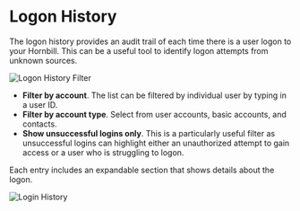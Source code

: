 # Logon History
The logon history provides an audit trail of each time there is a user logon to your Hornbill.  This can be a useful tool to identify logon attempts from unknown sources.

![Logon History Filter](/_books/esp-config/images/logon-history-filter.png)

* **Filter by account**. The list can be filtered by individual user by typing in a user ID.
* **Filter by account type**. Select from user accounts, basic accounts, and contacts.
* **Show unsuccessful logins only**. This is a particularly useful filter as unsuccessful logins can highlight either an unauthorized attempt to gain access or a user who is struggling to logon.

Each entry includes an expandable section that shows details about the logon.

![Login History](/_books/esp-config/images/logon-history-entry.png)
